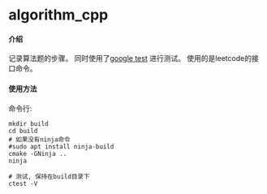 # algorithm_cpp

#### 介绍
记录算法题的步骤。
同时使用了[google test](https://github.com/google/googletest.git) 进行测试。
使用的是leetcode的接口命令。

#### 使用方法
命令行:

```shell script
mkdir build
cd build
# 如果没有ninja命令
#sudo apt install ninja-build
cmake -GNinja ..  
ninja

# 测试, 保持在build目录下
ctest -V
```
